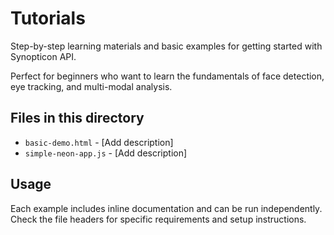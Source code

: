 # Tutorials

Step-by-step learning materials and basic examples for getting started with Synopticon API.

Perfect for beginners who want to learn the fundamentals of face detection, eye tracking, and multi-modal analysis.

## Files in this directory

- `basic-demo.html` - [Add description]
- `simple-neon-app.js` - [Add description]

## Usage

Each example includes inline documentation and can be run independently. Check the file headers for specific requirements and setup instructions.
